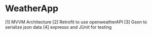 # WeatherApp

[1] MVVM Architecture
[2] Retrofit to use openweatherAPI
[3] Gson to serialize json data
[4] expresso and JUnit for testing
